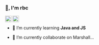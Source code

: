 ### 👋, I'm rbc

<a href="https://twitter.com/7yp">
  <img align="left" alt="7yproyects" width="21px" src="https://raw.githubusercontent.com/anuraghazra/anuraghazra/master/assets/twitter.svg" />
</a>

<a href="r7p#3666">
  <img align="left" alt="7yproyects" width="21px" src="https://raw.githubusercontent.com/anuraghazra/anuraghazra/master/assets/discord-round.svg" />
</a>

<br />

- 🌱 I’m currently learning **Java and JS**

- 🔭 I’m currently collaborate on Marshall...
  
  
<br />
<br />
  

